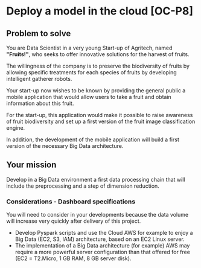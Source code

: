 # Deploy a model in the cloud  [OC-P8]

## **Problem to solve**


You are Data Scientist in a very young Start-up of Agritech, named **"Fruits!"**, who seeks to offer innovative solutions for the harvest of fruits.

The willingness of the company is to preserve the biodiversity of fruits by allowing specific treatments for each species of fruits by developing intelligent gatherer robots.

Your start-up now wishes to be known by providing the general public a mobile application that would allow users to take a fruit and obtain information about this fruit.

For the start-up, this application would make it possible to raise awareness of fruit biodiversity and set up a first version of the fruit image classification engine.

In addition, the development of the mobile application will build a first version of the necessary Big Data architecture.

## **Your mission**

Develop in a Big Data environment a first data processing chain that will include the preprocessing and a step of dimension reduction.

### **Considerations - Dashboard specifications**

You will need to consider in your developments because the data volume will increase very quickly after delivery of this project. 

- Develop Pyspark scripts and use the Cloud AWS for example to enjoy a Big Data (EC2, S3, IAM) architecture, based on an EC2 Linux server.
- The implementation of a Big Data architecture (for example) AWS may require a more powerful server configuration than that offered for free (EC2 = T2.Micro, 1 GB RAM, 8 GB server disk).

